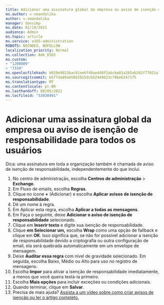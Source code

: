 ```yaml
---
title: Adicionar uma assinatura global da empresa ou aviso de isenção de responsabilidade para todos os usuários
ms.author: v-smandalika
author: v-smandalika
manager: dansimp
ms.date: 02/19/2021
audience: Admin
ms.topic: article
ms.service: o365-administration
ROBOTS: NOINDEX, NOFOLLOW
localization_priority: Normal
ms.collection: Adm_O365
ms.custom:
- "1200009"
- "7310"
ms.openlocfilehash: b020e9823bac91ee6f40aed48f2abcba01a265ab2d2f77021a745e69af5a5366
ms.sourcegitcommit: b5f7da89a650d2915dc652449623c78be6247175
ms.translationtype: MT
ms.contentlocale: pt-BR
ms.lasthandoff: 08/05/2021
ms.locfileid: "53930491"
---
```

# <a name="add-a-global-company-signature-or-disclaimer-for-all-users"></a>Adicionar uma assinatura global da empresa ou aviso de isenção de responsabilidade para todos os usuários

Dica: uma assinatura em toda a organização também é chamada de aviso de isenção de responsabilidade, independentemente do que inclui.

1. No centro de administração, escolha **Centros de administração**  >  **Exchange**.
2. Em Fluxo de emails, escolha **Regras**.
3. Clique no ícone **+** (Adicionar) e escolha **Aplicar avisos de isenção de responsabilidade**.
4. Dê um nome à regra.
5. Em Aplicar esta regra, escolha **Aplicar a todas as mensagens**.
6. Em Faça o seguinte, deixe **Adicionar o aviso de isenção de responsabilidade** selecionado.
7. Clique em **Inserir texto** e digite sua isenção de responsabilidade.
8. Clique **em Selecionar um,** escolha **Wrap** como uma opção de fallback e clique em **OK**. Isso significa que, se não for possível adicionar a isenção de responsabilidade devido a criptografia ou outra configuração de email, ela será quebrada automaticamente em um envelope de mensagem.
9. Deixe **Auditar essa regra** com nível de gravidade selecionado. Em seguida, escolha Baixo, Médio ou Alto para uso no registro de mensagens.
10. Escolha **Impor** para ativar a isenção de responsabilidade imediatamente, a menos que você queira testá-la primeiro.
11. Escolha **Mais opções** para incluir exceções ou condições adicionais.
12. Quando terminar, clique em **Salvar**.
13. Precisa de mais ajuda? [Assista a um vídeo sobre como criar avisos de isenção ou ler o artigo completo.](https://support.office.com/article/2d75860f-c527-4352-a7f6-73eba54c0c72?wt.mc_id=Chat_GlobalSignature)